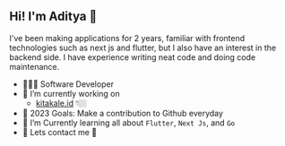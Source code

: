 ## Hi! I'm Aditya 👋

I've been making applications for 2 years, familiar with frontend technologies such as next js and flutter, but I also have an interest in the backend side. I have experience writing neat code and doing code maintenance.

* 👨🏻‍💻 Software Developer
* 🔭 I’m currently working on 
  - [kitakale.id](#kitakale.id) 👇🏼
* 🎯 2023 Goals: Make a contribution to Github everyday
* 🌱 I’m Currently learning all about `Flutter`, `Next Js`, and `Go`
* 💬 Lets contact me 🤭

[email]: yamani:yamaniyuda@gmail.com
[linkedin]: https://www.linkedin.com/in/yamani-yuda-989300219/
